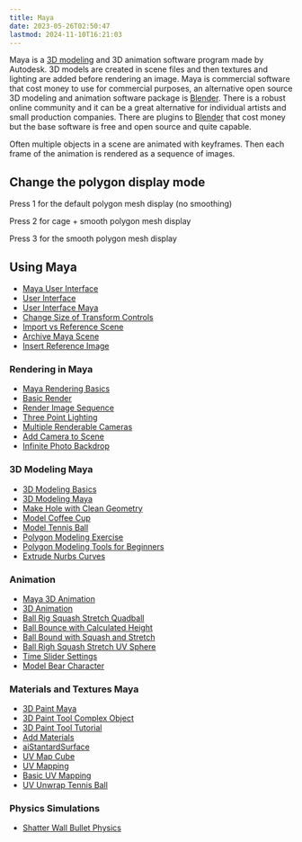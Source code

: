```yaml
---
title: Maya
date: 2023-05-26T02:50:47
lastmod: 2024-11-10T16:21:03
---
```


Maya is a [3D modeling](./../3d-modeling.md) and 3D animation software program made by Autodesk. 3D models are created in scene files and then textures and lighting are added before rendering an image. Maya is commercial software that cost money to use for commercial purposes, an alternative open source 3D modeling and animation software package is [Blender](./../blender/blender.md). There is a robust online community and it can be a great alternative for individual artists and small production companies. There are plugins to [Blender](./../blender/blender.md) that cost money but the base software is free and open source and quite capable.

Often multiple objects in a scene are animated with keyframes. Then each frame of the animation is rendered as a sequence of images.

## Change the polygon display mode

Press 1 for the default polygon mesh display (no smoothing)

Press 2 for cage + smooth polygon mesh display

Press 3 for the smooth polygon mesh display

## Using Maya

- [Maya User Interface](././user-interface-for-beginners-maya.md)
- [User Interface](././user-interface-for-beginners-maya.md)
- [User Interface Maya](./user-interface-maya.md)
- [Change Size of Transform Controls](./change-size-of-transform-controls-tutorial-maya.md)
- [Import vs Reference Scene](./importing-scenes-vs-referencing-scenes-maya-tutorial.md)
- [Archive Maya Scene](./archive-maya-scene.md)
- [Insert Reference Image](./how-to-insert-reference-image-maya-tutorial.md)

### Rendering in Maya

- [Maya Rendering Basics](././rendering-basics-maya.md)
- [Basic Render](./basic-render-maya.md)
- [Render Image Sequence](./render-and-image-sequence-from-maya.md)
- [Three Point Lighting](./three-point-lighting-maya-tutorial.md)
- [Multiple Renderable Cameras](./multiple-renderable-cameras-maya-tutorial.md)
- [Add Camera to Scene](./how-to-add-camera-to-maya-scene-tutorial.md)
- [Infinite Photo Backdrop](./infinite-photo-backdrop-maya.md)

### 3D Modeling Maya

- [3D Modeling Basics](./3d-modeling-basics-maya.md)
- [3D Modeling Maya](./3d-modeling-maya.md)
- [Make Hole with Clean Geometry](./make-hole-in-maya-with-clean-geometry-and-edge-flow-without-ooleans-using-circularize-omponents.md)
- [Model Coffee Cup](./model-coffee-cup-in-maya-3d-modeling-tutorial.md)
- [Model Tennis Ball](./model-tennis-ball-maya-tutorial.md)
- [Polygon Modeling Exercise](./polygon-modeling-exercise-maya.md)
- [Polygon Modeling Tools for Beginners](./polygon-modeling-tools-for-beginners-maya-tutorial.md)
- [Extrude Nurbs Curves](./extrude-nurbs-curves-maya-tutorial.md)

### Animation

- [Maya 3D Animation](././3d-animation-maya.md)
- [3D Animation](./3d-animation-maya.md)
- [Ball Rig Squash Stretch Quadball](./quadball-rig-with-squash-and-stretch-maya-tutorial.md)
- [Ball Bounce with Calculated Height](./ball-bounce-animation-calculate-ball-bounce-height-with-physics-maya-tutorial.md)
- [Ball Bound with Squash and Stretch](./ball-bounce-animation-with-squash-and-stretch-maya-tutorial.md)
- [Ball Righ Squash Stretch UV Sphere](./ball-rig-with-squash-and-stretch-maya-tutorial.md)
- [Time Slider Settings](./animation-time-slider-settings-maya-tutorial.md)
- [Model Bear Character](./how-to-model-3d-character-bear-maya-tutorial.md)

### Materials and Textures Maya

- [3D Paint Maya](./3d-paint-maya.md)
- [3D Paint Tool Complex Object](./3d-paint-tool-complex-object-maya.md)
- [3D Paint Tool Tutorial](./3d-paint-tool-maya-tutorial.md)
- [Add Materials](./add-materials-maya.md)
- [aiStantardSurface](./aistandardsurface-maya.md)
- [UV Map Cube](./uv-map-cube-maya-tutorial.md)
- [UV Mapping](./uv-mapping-maya.md)
- [Basic UV Mapping](./basic-uv-mapping-maya-tutorial.md)
- [UV Unwrap Tennis Ball](./uv-unrap-tennis-ball-3d-cut-and-sew-uv-tool-maya.md)

### Physics Simulations

- [Shatter Wall Bullet Physics](./shatter-wall-bullet-physics-maya.md)
